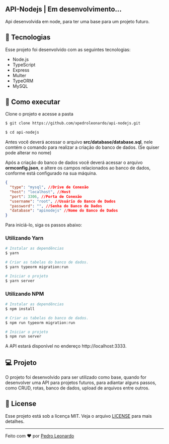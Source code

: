 ## API-Nodejs | Em desenvolvimento...

Api desenvolvida em node, para ter uma base para um projeto futuro.

## 🧪 Tecnologias

Esse projeto foi desenvolvido com as seguintes tecnologias:

- Node.js
- TypeScript
- Express
- Multer
- TypeORM
- MySQL

## 🚀 Como executar

Clone o projeto e acesse a pasta

```bash
$ git clone https://github.com/xpedroleonardo/api-nodejs.git

$ cd api-nodejs
```

Antes você deverá acessar o arquivo <b>src/database/database.sql</b>, nele comtém o comando para realizar a criação do banco de dados. (Se quiser pode alterar no nome)

Após a criação do banco de dados você deverá acessar o arquivo <b>ormconfig.json</b>, e altere os campos relacionados ao banco de dados, conforme está configurado na sua máquina.

```json
{
  "type": "mysql", //Drive de Conexão
  "host": "localhost", //Host
  "port": 3306, //Porta de Conexão
  "username": "root", //Usuário do Banco de Dados
  "password": "", //Senha do Banco de Dados
  "database": "apinodejs" //Nome do Banco de Dados
}
```

Para iniciá-lo, siga os passos abaixo:

### Utilizando Yarn

```bash
# Instalar as dependências
$ yarn

# Criar as tabelas do banco de dados.
$ yarn typeorm migration:run

# Iniciar o projeto
$ yarn server
```

### Utilizando NPM

```bash
# Instalar as dependências
$ npm install

# Criar as tabelas do banco de dados.
$ npm run typeorm migration:run

# Iniciar o projeto
$ npm run server
```

A API estará disponível no endereço http://localhost:3333.

## 💻 Projeto

O projeto foi desenvolvido para ser utilizado como base, quando for desenvolver uma API para projetos futuros, para adiantar alguns passos, como CRUD, rotas, banco de dados, upload de arquivos entre outros.

## 📝 License

Esse projeto está sob a licença MIT. Veja o arquivo [LICENSE](LICENSE) para mais detalhes.

---

Feito com ❤ por [Pedro Leonardo](https://github.com/xpedroleonardo)
